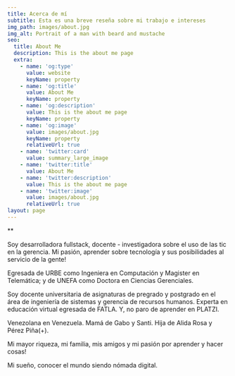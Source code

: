 ```yaml
---
title: Acerca de mí
subtitle: Esta es una breve reseña sobre mi trabajo e intereses
img_path: images/about.jpg
img_alt: Portrait of a man with beard and mustache
seo:
  title: About Me
  description: This is the about me page
  extra:
    - name: 'og:type'
      value: website
      keyName: property
    - name: 'og:title'
      value: About Me
      keyName: property
    - name: 'og:description'
      value: This is the about me page
      keyName: property
    - name: 'og:image'
      value: images/about.jpg
      keyName: property
      relativeUrl: true
    - name: 'twitter:card'
      value: summary_large_image
    - name: 'twitter:title'
      value: About Me
    - name: 'twitter:description'
      value: This is the about me page
    - name: 'twitter:image'
      value: images/about.jpg
      relativeUrl: true
layout: page
---
```

**

Soy desarrolladora fullstack, docente - investigadora sobre el uso de las tic en la gerencia. Mi pasión, aprender sobre tecnología y sus posibilidades al servicio de la gente!

Egresada de URBE como Ingeniera en Computación y Magister en Telemática; y de UNEFA como Doctora en Ciencias Gerenciales.

Soy docente universitaria de asignaturas de pregrado y postgrado en el área de ingeniería de sistemas y gerencia de recursos humanos. Experta en educación virtual egresada de FATLA. Y, no paro de aprender en PLATZI.

Venezolana en Venezuela. Mamá de Gabo y Santi. Hija de Alida Rosa y Pérez Piña(+).

Mi mayor riqueza, mi familia, mis amigos y mi pasión por aprender y hacer cosas!

Mi sueño, conocer el mundo siendo nómada digital.
